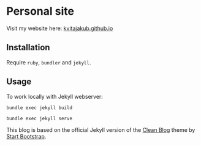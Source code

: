 # Personal site

Visit my website here: [kvitajakub.github.io](http://kvitajakub.github.io/)

## Installation
Require `ruby`, `bundler` and `jekyll`.

## Usage
To work locally with Jekyll webserver:
```
bundle exec jekyll build
```
```
bundle exec jekyll serve
```

This blog is based on the official Jekyll version of the [Clean Blog](http://startbootstrap.com/template-overviews/clean-blog/) theme by [Start Bootstrap](http://startbootstrap.com/).
